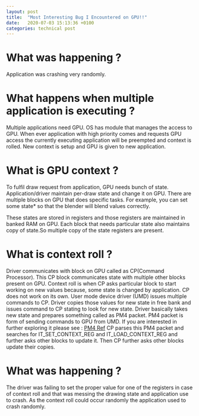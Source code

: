 ```yaml
---
layout: post
title:  "Most Interesting Bug I Encountered on GPU!!"
date:   2020-07-03 15:13:36 +0100
categories: technical post
---
```


**What was happening ?**
=====================================================================================================================================

Application was crashing very randomly.

**What happens when multiple application is executing ?**
=====================================================================================================================================

Multiple applications need GPU. OS has module that manages the access to GPU. 
When ever application with high priority comes and requests GPU access the currently executing application will be
preempted and context is rolled. New context is setup and GPU is given to new
application.

**What is GPU context ?**
=====================================================================================================================================

To fulfil draw request from application, GPU needs bunch of state.
Application/driver maintain per-draw state and change it on GPU.
There are multiple blocks on GPU that does specific tasks.
For example, you can set some state* so that the blender will blend values correctly.

These states are stored in registers and those registers are maintained in banked RAM on GPU. 
Each block that needs particular state also maintains copy of state.So multiple copy of the state registers are present.

**What is context roll ?**
=====================================================================================================================================

Driver communicates with block on GPU called as CP(Command Processor).
This CP block communicates state with multiple other blocks present on GPU.
Context roll is when CP asks particular block to start working on new values because, some state is changed by application.
CP does not work on its own. User mode device driver (UMD) issues multiple commands to CP.
Driver copies those values for new state in free bank and issues command to CP stating to look for new state.
Driver basically takes new state and prepares something called as PM4 packet. PM4 packet is form of sending commands to GPU from UMD.
If you are interested in further exploring it please see : [PM4 Ref](https://raw.githubusercontent.com/GPUOpen-Drivers/pal/28a98ba3e787278dad958afd2cadbdabf28bacfc/src/core/hw/gfxip/gfx9/chip/gfx9_plus_merged_pm4_it_opcodes.h)
CP parses this PM4 packet and searches for IT_SET_CONTEXT_REG and IT_LOAD_CONTEXT_REG and further asks other blocks to update it.
Then CP further asks other blocks update their copies.

**What was happening ?**
=====================================================================================================================================

The driver was failing to set the proper value for one of the registers in case of context roll and that was messing the drawing state and application use to crash.
As the context roll could occur randomly the application used to crash randomly.